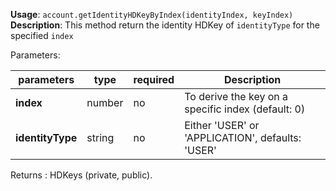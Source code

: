 **Usage**: `account.getIdentityHDKeyByIndex(identityIndex, keyIndex)`      
**Description**: This method return the identity HDKey of `identityType` for the specified `index`  

Parameters: 

| parameters          | type      | required       | Description                                                                     |  
|---------------------|-----------|----------------| --------------------------------------------------------------------------------|
| **index**           | number    | no             | To derive the key on a specific index (default: 0)                              |
| **identityType**    | string    | no             | Either 'USER' or 'APPLICATION', defaults: 'USER'                                |

Returns : HDKeys (private, public).
